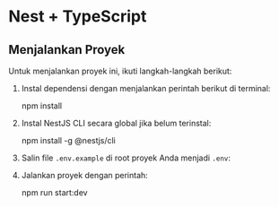 # Nest + TypeScript

## Menjalankan Proyek

Untuk menjalankan proyek ini, ikuti langkah-langkah berikut:

1. Instal dependensi dengan menjalankan perintah berikut di terminal:

   npm install

2. Instal NestJS CLI secara global jika belum terinstal:

   npm install -g @nestjs/cli

3. Salin file `.env.example` di root proyek Anda menjadi `.env`:

4. Jalankan proyek dengan perintah:

   npm run start:dev
